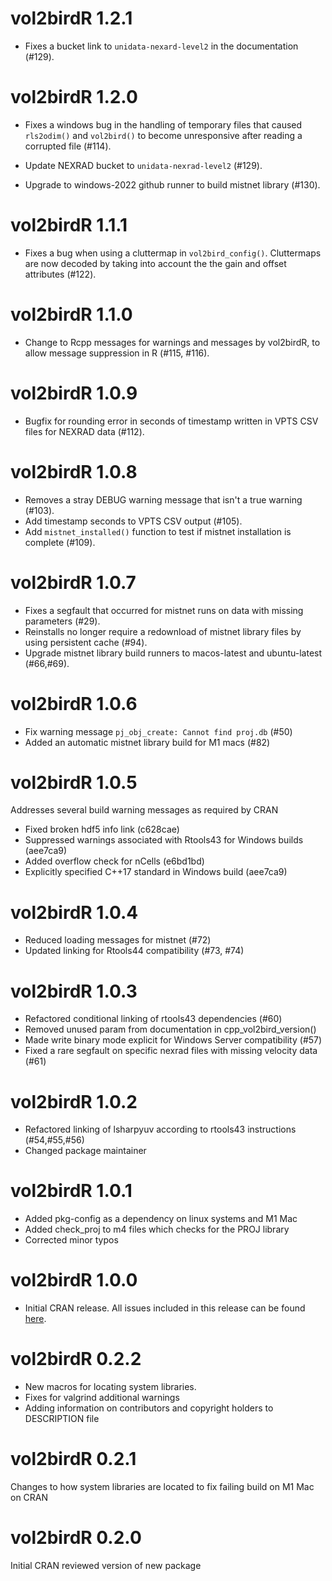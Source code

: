 # vol2birdR 1.2.1
* Fixes a bucket link to `unidata-nexard-level2` in the documentation (#129).

# vol2birdR 1.2.0
* Fixes a windows bug in the handling of temporary files that caused `rls2odim()` and `vol2bird()` to become unresponsive after reading a corrupted file (#114).

* Update NEXRAD bucket to `unidata-nexrad-level2` (#129).

* Upgrade to windows-2022 github runner to build mistnet library (#130).

# vol2birdR 1.1.1
* Fixes a bug when using a cluttermap in `vol2bird_config()`. Cluttermaps are now decoded by taking into account the the gain and offset attributes (#122).

# vol2birdR 1.1.0
* Change to Rcpp messages for warnings and messages by vol2birdR, to allow message suppression in R (#115, #116).

# vol2birdR 1.0.9
* Bugfix for rounding error in seconds of timestamp written in VPTS CSV files for NEXRAD data (#112).

# vol2birdR 1.0.8
* Removes a stray DEBUG warning message that isn't a true warning (#103).
* Add timestamp seconds to VPTS CSV output (#105).
* Add `mistnet_installed()` function to test if mistnet installation is complete (#109).

# vol2birdR 1.0.7
* Fixes a segfault that occurred for mistnet runs on data with missing parameters (#29).
* Reinstalls no longer require a redownload of mistnet library files by using persistent cache (#94).
* Upgrade mistnet library build runners to macos-latest and ubuntu-latest (#66,#69).

# vol2birdR 1.0.6
* Fix warning message `pj_obj_create: Cannot find proj.db` (#50)
* Added an automatic mistnet library build for M1 macs (#82)

# vol2birdR 1.0.5
Addresses several build warning messages as required by CRAN

* Fixed broken hdf5 info link (c628cae)
* Suppressed warnings associated with Rtools43 for Windows builds (aee7ca9)
* Added overflow check for nCells (e6bd1bd)
* Explicitly specified C++17 standard in Windows build (aee7ca9)

# vol2birdR 1.0.4
* Reduced loading messages for mistnet (#72)
* Updated linking for Rtools44 compatibility (#73, #74)

# vol2birdR 1.0.3
* Refactored conditional linking of rtools43 dependencies (#60)
* Removed unused param from documentation in cpp_vol2bird_version()
* Made write binary mode explicit for Windows Server compatibility (#57)
* Fixed a rare segfault on specific nexrad files with missing velocity data (#61)

# vol2birdR 1.0.2
* Refactored linking of lsharpyuv according to rtools43 instructions (#54,#55,#56)
* Changed package maintainer

# vol2birdR 1.0.1
* Added pkg-config as a dependency on linux systems and M1 Mac
* Added check_proj to m4 files which checks for the PROJ library
* Corrected minor typos

# vol2birdR 1.0.0
* Initial CRAN release. All issues included in this release can be found [here](https://github.com/adokter/vol2birdR/milestone/1?closed=1).

# vol2birdR 0.2.2
* New macros for locating system libraries.
* Fixes for valgrind additional warnings
* Adding information on contributors and copyright holders to DESCRIPTION file

# vol2birdR 0.2.1
Changes to how system libraries are located to fix failing build on M1 Mac on CRAN

# vol2birdR 0.2.0
Initial CRAN reviewed version of new package
